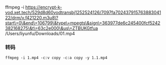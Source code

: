 ffmpeg -i https://encrypt-k-vod.xet.tech/529d8d60vodtransbj1252524126/7097fa70243791576388304122/drm/v.f421220.m3u8\?start\=0\&end\=106799\&type\=mpegts\&sign\=363977de6c245400fcf5242382168275\&t\=63c2e000\&us\=ZTBUKGtfua /Users/liyunfu/Downloads/01.mp4







### 转码

```text
ffmpeg -i 1.mp4 -c:v copy -c:a copy -y 1.1.mp4
```
